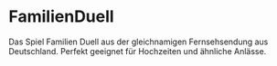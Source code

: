 # FamilienDuell
Das Spiel Familien Duell aus der gleichnamigen Fernsehsendung aus Deutschland. Perfekt geeignet für Hochzeiten und ähnliche Anlässe.

